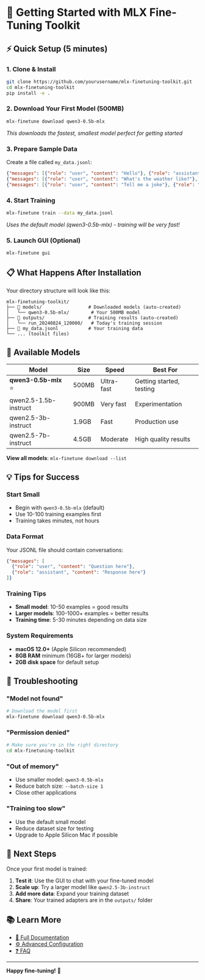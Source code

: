# 🚀 Getting Started with MLX Fine-Tuning Toolkit

## ⚡ Quick Setup (5 minutes)

### 1. Clone & Install
```bash
git clone https://github.com/yourusername/mlx-finetuning-toolkit.git
cd mlx-finetuning-toolkit
pip install -e .
```

### 2. Download Your First Model (500MB)
```bash
mlx-finetune download qwen3-0.5b-mlx
```
*This downloads the fastest, smallest model perfect for getting started*

### 3. Prepare Sample Data
Create a file called `my_data.jsonl`:
```json
{"messages": [{"role": "user", "content": "Hello"}, {"role": "assistant", "content": "Hi! How can I help you today?"}]}
{"messages": [{"role": "user", "content": "What's the weather like?"}, {"role": "assistant", "content": "I don't have access to current weather data, but I'd be happy to help with other questions!"}]}
{"messages": [{"role": "user", "content": "Tell me a joke"}, {"role": "assistant", "content": "Why did the ML model go to therapy? It had too many layers of complexity!"}]}
```

### 4. Start Training
```bash
mlx-finetune train --data my_data.jsonl
```
*Uses the default model (qwen3-0.5b-mlx) - training will be very fast!*

### 5. Launch GUI (Optional)
```bash
mlx-finetune gui
```

## 📋 What Happens After Installation

Your directory structure will look like this:
```
mlx-finetuning-toolkit/
├── 📁 models/                 # Downloaded models (auto-created)
│   └── qwen3-0.5b-mlx/        # Your 500MB model
├── 📁 outputs/                # Training results (auto-created)  
│   └── run_20240824_120000/   # Today's training session
├── 📄 my_data.jsonl           # Your training data
└── ... (toolkit files)
```

## 🎯 Available Models

| Model | Size | Speed | Best For |
|-------|------|-------|----------|
| **qwen3-0.5b-mlx** ⭐ | 500MB | Ultra-fast | Getting started, testing |
| qwen2.5-1.5b-instruct | 900MB | Very fast | Experimentation |
| qwen2.5-3b-instruct | 1.9GB | Fast | Production use |
| qwen2.5-7b-instruct | 4.5GB | Moderate | High quality results |

**View all models**: `mlx-finetune download --list`

## 💡 Tips for Success

### Start Small
- Begin with `qwen3-0.5b-mlx` (default)
- Use 10-100 training examples first
- Training takes minutes, not hours

### Data Format
Your JSONL file should contain conversations:
```json
{"messages": [
  {"role": "user", "content": "Question here"},
  {"role": "assistant", "content": "Response here"}
]}
```

### Training Tips
- **Small model**: 10-50 examples = good results
- **Larger models**: 100-1000+ examples = better results
- **Training time**: 5-30 minutes depending on data size

### System Requirements
- **macOS 12.0+** (Apple Silicon recommended)
- **8GB RAM** minimum (16GB+ for larger models)
- **2GB disk space** for default setup

## 🚨 Troubleshooting

### "Model not found"
```bash
# Download the model first
mlx-finetune download qwen3-0.5b-mlx
```

### "Permission denied"
```bash
# Make sure you're in the right directory
cd mlx-finetuning-toolkit
```

### "Out of memory"
- Use smaller model: `qwen3-0.5b-mlx`
- Reduce batch size: `--batch-size 1`
- Close other applications

### "Training too slow"
- Use the default small model
- Reduce dataset size for testing
- Upgrade to Apple Silicon Mac if possible

## 🎉 Next Steps

Once your first model is trained:

1. **Test it**: Use the GUI to chat with your fine-tuned model
2. **Scale up**: Try a larger model like `qwen2.5-3b-instruct`  
3. **Add more data**: Expand your training dataset
4. **Share**: Your trained adapters are in the `outputs/` folder

## 📚 Learn More

- [📖 Full Documentation](README.md)
- [⚙️ Advanced Configuration](docs/CONFIGURATION.md)
- [❓ FAQ](docs/FAQ.md)

---

**Happy fine-tuning!** 🎯